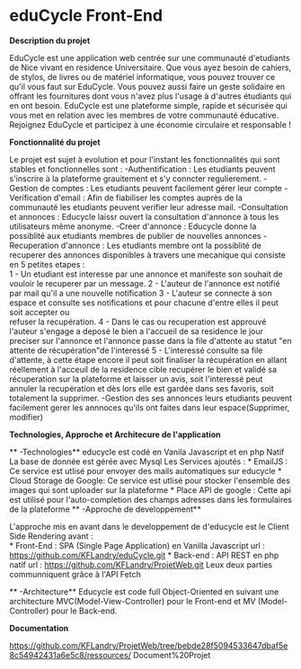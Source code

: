 # eduCycle Front-End
**Description du projet**

EduCycle est une application web centrée sur une communauté d'etudiants de Nice vivant en residence Universitaire. Que vous ayez besoin de cahiers, de stylos, de livres ou de matériel informatique, vous pouvez trouver ce qu'il vous faut sur EduCycle. Vous pouvez aussi faire un geste solidaire en offrant les fournitures dont vous n'avez plus l'usage à d'autres étudiants qui en ont besoin. EduCycle est une plateforme simple, rapide et sécurisée qui vous met en relation avec les membres de votre communauté éducative. Rejoignez EduCycle et participez à une économie circulaire et responsable !

**Fonctionnalité du projet**

Le projet est sujet à evolution et pour l'instant les fonctionnalités qui sont stables et fonctionnelles sont :
 -Authentification : Les etudiants peuvent s'inscrire à la plateforme grauitement et s'y conncter regulierement.
 -Gestion de comptes :  Les etudiants peuvent facilement gérer leur compte
 -Verification d'email : Afin de fiabiliser les comptes auprès de la communauté les etudiants peuvent verifier leur adresse mail.
 -Consultation et annonces : Educycle laissr ouvert la consultation d'annonce à tous les utilisateurs même anonyme.
 -Creer d'annonce :  Educycle donne la possiblité aux etudiants membres de publier de nouvelles annonces
 -Recuperation d'annonce : Les etudiants membre ont la possiblité de recuperer des annonces disponibles à travers une mecanique 
   qui consiste en 5 petites etapes :  
   1 - Un etudiant est interesse par une annonce et manifeste son souhait de vouloir le recuperer par un message.
   2 - L'auteur de l'annonce est notifié par mail qu'il a une nouvelle notification
   3 - L'auteur se connecte à son espace et consulte ses notifications et pour chacune d'entre elles il peut soit accepter ou    
       refuser la recupération.
   4 - Dans le cas ou recuperation est approuvé l'auteur s'engage a deposé le bien a l'accueil de sa residence le jour preciser           sur l'annonce et l'annonce passe dans la file d'attente au statut "en attente de récupération"de l'interessé
   5 - L'interessé consulte sa file d'attente, à cette étape encore il peut soit finaliser la récupération en allant réellement à 
       l'acceuil de la residence cible recupérer le bien et validé sa récuperation sur la plateforme et laisser un avis, soit 
       l'interessé peut annuler la recupération et dès lors elle est gardée dans ses favoris, soit totalement la supprimer.
-Gestion des ses annonces leurs etudiants peuvent facilement gerer les annnoces qu'ils ont faites dans leur espace(Supprimer, modifier)

**Technologies, Approche et Architecure de l'application**

** -Technologies**
  educycle est codé en Vanila Javascript et en php Natif
  La base de donnée est gérée avec Mysql
  Les Services ajoutés : 
    * EmailJS :  Ce service est utlisé pour envoyer des mails automatiques sur educycle
    * Cloud Storage  de Google: Ce service est utlisé pour stocker l'ensemble des images qui sont uploader sur la plateforme
    * Place API de google : Cette api est utilisé pour l'auto-completion des champs adresses dans les formulaires de la plateforme
** -Approche de developpement**
 
   L'approche mis en avant dans le developpement de d'educycle est le Client Side Rendering avant :  
    *  Front-End  :  SPA (Single Page Application) en Vanilla Javascript
       url  :  https://github.com/KFLandry/eduCycle.git
    *  Back-end :  API REST en php natif 
       url  :  https://github.com/KFLandry/ProjetWeb.git
    Leux deux parties communniquent grâce à l'API Fetch
 
** -Architecture**
  Educycle est code full Object-Oriented en suivant une architecture MVC(Model-View-Controller) pour le Front-end et MV (Model-    
  Controller) pour le Back-end.
  
**Documentation**

https://github.com/KFLandry/ProjetWeb/tree/bebde28f5094533647dbaf5e8c54942431a6e5c8/ressources/
Document%20Projet
 
